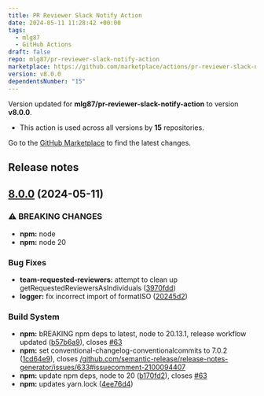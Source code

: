 ```yaml
---
title: PR Reviewer Slack Notify Action
date: 2024-05-11 11:28:42 +00:00
tags:
  - mlg87
  - GitHub Actions
draft: false
repo: mlg87/pr-reviewer-slack-notify-action
marketplace: https://github.com/marketplace/actions/pr-reviewer-slack-notify-action
version: v8.0.0
dependentsNumber: "15"
---
```



Version updated for **mlg87/pr-reviewer-slack-notify-action** to version **v8.0.0**.
- This action is used across all versions by **15** repositories.

Go to the [GitHub Marketplace](https://github.com/marketplace/actions/pr-reviewer-slack-notify-action) to find the latest changes.

## Release notes

## [8.0.0](https://github.com/mlg87/pr-reviewer-slack-notify-action/compare/v7.8.1...v8.0.0) (2024-05-11)


### ⚠ BREAKING CHANGES

* **npm:** node
* **npm:** node 20

### Bug Fixes

* **team-requested-reviewers:** attempt to clean up getRequestedReviewersAsIndividuals ([3970fdd](https://github.com/mlg87/pr-reviewer-slack-notify-action/commit/3970fddfcc749801a0d7a960652ae62a96f5a7e2))
* **logger:** fix incorrect import of formatISO ([20245d2](https://github.com/mlg87/pr-reviewer-slack-notify-action/commit/20245d2902611d919cd17111685e5bb5dc64c5ef))


### Build System

* **npm:** bREAKING npm deps to latest, node to 20.13.1, release workflow updated ([b57b6a9](https://github.com/mlg87/pr-reviewer-slack-notify-action/commit/b57b6a9a833df6f5a95a239b2c425b89441d52ec)), closes [#63](https://github.com/mlg87/pr-reviewer-slack-notify-action/issues/63)
* **npm:** set conventional-changelog-conventionalcommits to 7.0.2 ([1cd64e9](https://github.com/mlg87/pr-reviewer-slack-notify-action/commit/1cd64e96958674c9b5d7b38ebf505f1c35a7f671)), closes [/github.com/semantic-release/release-notes-generator/issues/633#issuecomment-2100094407](https://github.com/mlg87//github.com/semantic-release/release-notes-generator/issues/633/issues/issuecomment-2100094407)
* **npm:** update npm deps, node to 20 ([b170fd2](https://github.com/mlg87/pr-reviewer-slack-notify-action/commit/b170fd27d1af4e3e0f23f929e2ce25926b2f46f1)), closes [#63](https://github.com/mlg87/pr-reviewer-slack-notify-action/issues/63)
* **npm:** updates yarn.lock ([4ee76d4](https://github.com/mlg87/pr-reviewer-slack-notify-action/commit/4ee76d4be77208f162a51548d128c79c31ffbd1e))



